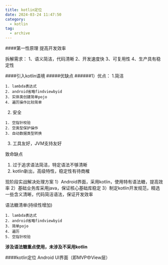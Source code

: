 ```yaml
---
title: kotlin定位
date: 2024-03-24 11:47:50
category:
  - kotlin
tag:
  - archive
---
```

####第一性原理
提高开发效率

拆解需求：
1、语义简洁，代码清晰
2、开发速度快
3、可复用性
4、生产具有稳定性

####引入kotlin语境
#####优缺点
######1）优点：
1.简洁
 ```
1. lambda表达式
2. android省略findviewbyid
3. 实体类创建简单pojo
4. 遍历操作比较简单
```
2. 安全

```
1. 空指针校验
2. 空类型保护操作
3. 自动数据类型转换 
```
3. 工具友好，JVM支持友好

致命缺点
1. 过于追求语法简洁，特定语法不够清晰
2. kotlin新出，高级特性，稳定性有待商榷

现阶段实战解决处理方案
1）Android界面，采用kotlin，使用特有语法糖，提高效率
2）基础业务库采用java，保证核心基础库稳定
3）制定kotlin开发规范，精选一些含义清晰，代码简洁语法，保证开发效率

语法糖清单(持续性增加)
```
1. lambda表达式
2. android省略findviewbyid
3. 简单pojo
4. 遍历
5. 空指针校验
```

**涉及语法糖重点使用，未涉及不采用kotlin**

####kotlin定位
Android UI界面（即MVP中View层）
####
